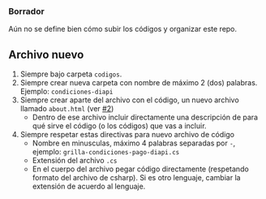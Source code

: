 ### Borrador

Aún no se define bien cómo subir los códigos y organizar este repo.

## Archivo nuevo

1. Siempre bajo carpeta `codigos`. 
1. Siempre crear nueva carpeta con nombre de máximo 2 (dos) palabras. Ejemplo: `condiciones-diapi`
1. Siempre crear aparte del archivo con el código, un nuevo archivo llamado `about.html` (ver [#2](https://github.com/consultoria-sap/business-one/issues/2))
   * Dentro de ese archivo incluir directamente una descripción de para qué sirve el código (o los códigos) que vas a incluir.
1. Siempre respetar estas directivas para nuevo archivo de código 
   * Nombre en minusculas, máximo 4 palabras separadas por `-`, ejemplo: `grilla-condiciones-pago-diapi.cs`
   * Extensión del archivo `.cs` 
   * En el cuerpo del archivo pegar código directamente (respetando formato del archivo de csharp). 
     Si es otro lenguaje, cambiar la extensión de acuerdo al lenguaje. 



